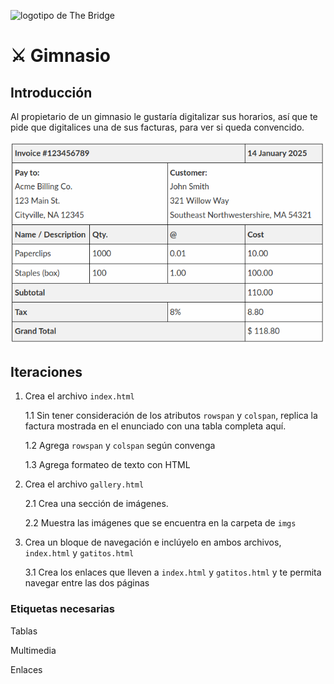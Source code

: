 ![logotipo de The Bridge](https://user-images.githubusercontent.com/27650532/77754601-e8365180-702b-11ea-8bed-5bc14a43f869.png "logotipo de The Bridge")

# :crossed_swords: Gimnasio #

## Introducción ##

Al propietario de un gimnasio le gustaría digitalizar sus horarios, así que te pide que digitalices una de sus facturas, para ver si queda convencido.

![](factura.png)

## Iteraciones ##

1. Crea el archivo `index.html`

    1.1 Sin tener consideración de los atributos `rowspan` y `colspan`, replica la factura mostrada en el enunciado con una tabla completa aquí.

    1.2 Agrega `rowspan` y `colspan` según convenga

    1.3 Agrega formateo de texto con HTML

2. Crea el archivo `gallery.html`

    2.1 Crea una sección de imágenes.

    2.2 Muestra las imágenes que se encuentra en la carpeta de `imgs`

3. Crea un bloque de navegación e inclúyelo en ambos archivos, `index.html` y `gatitos.html`

    3.1 Crea los enlaces que lleven a `index.html` y `gatitos.html` y te permita navegar entre las dos páginas

### Etiquetas necesarias ###

Tablas

Multimedia

Enlaces
